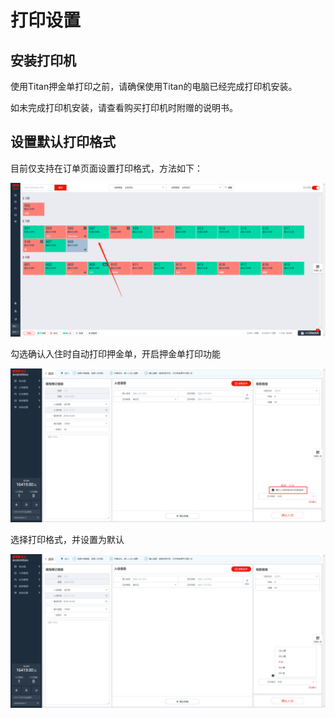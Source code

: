 # 打印设置

## 安装打印机

使用Titan押金单打印之前，请确保使用Titan的电脑已经完成打印机安装。

如未完成打印机安装，请查看购买打印机时附赠的说明书。

## 设置默认打印格式

目前仅支持在订单页面设置打印格式，方法如下：

![&#x968F;&#x673A;&#x627E;&#x4E00;&#x4E2A;&#x623F;&#x95F4;&#x70B9;&#x51FB;&#x529E;&#x7406;&#x5165;&#x4F4F;](../../../.gitbook/assets/image%20%2818%29.png)

勾选确认入住时自动打印押金单，开启押金单打印功能

![&#x8BBE;&#x7F6E;&#x6253;&#x5370;&#x62BC;&#x91D1;&#x5355;](../../../.gitbook/assets/image%20%2815%29.png)

选择打印格式，并设置为默认  


![&#x8BBE;&#x7F6E;&#x6253;&#x5370;&#x683C;&#x5F0F;](../../../.gitbook/assets/image%20%28172%29.png)

